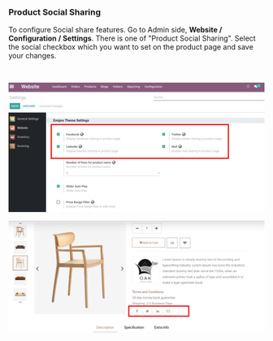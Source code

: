 
### Product Social Sharing



To configure Social share features. Go to Admin side, **Website / Configuration / Settings**. There is one of "Product Social Sharing". Select the social checkbox which you want to set on the product page and save your changes.


 


![](./images/38-1.png)


![](./images/38-2.png)


